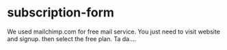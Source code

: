 # subscription-form
We used mailchimp.com for free mail service.
You just need to visit website and signup.
then select the free plan.
Ta da....
